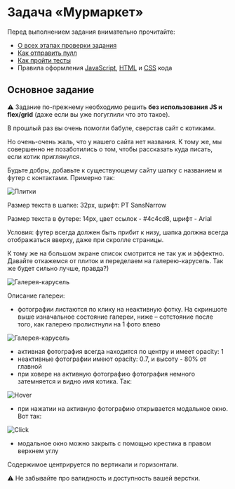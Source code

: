 # Задача «Мурмаркет»

Перед выполнением задания внимательно прочитайте:

- [О всех этапах проверки задания](https://github.com/urfu-2018/guides/blob/master/workflow/overall.md)
- [Как отправить пулл](https://github.com/urfu-2018/guides/blob/master/workflow/pull.md)
- [Как пройти тесты](https://github.com/urfu-2018/guides/blob/master/workflow/test.md)
- Правила оформления [JavaScript](https://github.com/urfu-2018/guides/blob/master/codestyle/js.md), [HTML](https://github.com/urfu-2018/guides/blob/master/codestyle/html.md) и [CSS](https://github.com/urfu-2018/guides/blob/master/codestyle/css.md) кода

## Основное задание

:warning: Задание по-прежнему необходимо решить __без использования JS и flex/grid__ (даже если вы уже погуглили что это такое).

В прошлый раз вы очень помогли бабуле, сверстав сайт с котиками.

Но очень-очень жаль, что у нашего сайта нет названия.
К тому же, мы совершенно не позаботились о том, чтобы рассказать куда писать, если котик приглянулся.

Будьте добры, добавьте к существующему сайту шапку с названием и футер с контактами.
Примерно так:

![Плитки](https://user-images.githubusercontent.com/5352441/47854734-53163580-de04-11e8-9551-a264dbdc1d88.png)

Размер текста в шапке: 32px, шрифт: PT SansNarrow

Размер текста в футере: 14px, цвет ссылок - #4c4cd8, шрифт - Arial

Условия: футер всегда должен быть прибит к низу, шапка должна всегда отображаться вверху, даже при скролле страницы.


К тому же на большом экране список смотрится не так уж и эффектно. Давайте откажемся от плиток и переделаем на галерею-карусель.
Так же будет сильно лучше, правда?)

![Галерея-карусель](https://user-images.githubusercontent.com/8963033/47860484-75af4b00-de12-11e8-8ae3-b8bb126fcc26.png)

Описание галереи:
- фотографии листаются по клику на неактивную фотку. На скриншоте выше изначальное состояние галереи, ниже – сотстояние после того, как галерею пролистнули на 1 фото влево

![Галерея-карусель](https://user-images.githubusercontent.com/8963033/47860492-78aa3b80-de12-11e8-8b03-3acabb3d51bc.png)

- активная фотография всегда находится по центру и имеет opacity: 1
- неактивные фотографии имеют opacity: 0.7, и высоту - 80% от главной
- при ховере на активную фотографию фотография немного затемняется и видно имя котика. Так:

![Hover](https://user-images.githubusercontent.com/5352441/47854733-53163580-de04-11e8-9960-ff9ae78a966c.png)

- при нажатии на активную фотографию открывается модальное окно. Вот так:

![Click](https://user-images.githubusercontent.com/5352441/47854735-53163580-de04-11e8-8ec2-5d7dfafded25.png)

- модальное окно можно закрыть с помощью крестика в правом верхнем углу

Содержимое центрируется по вертикали и горизонтали.

:warning: Не забывайте про валидность и доступность вашей верстки.
